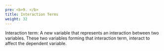 ```yaml
---
pre: <b>9. </b>
title: Interaction Terms
weight: 32
---
```


Interaction term: A new variable that represents an interaction between two variables. These two variables forming that interaction term, interact to affect the dependent variable. 